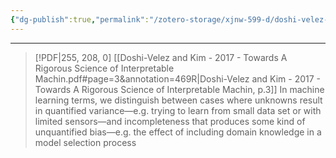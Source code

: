 ```yaml
---
{"dg-publish":true,"permalink":"/zotero-storage/xjnw-599-d/doshi-velez-and-kim-interpretable-ml/","noteIcon":""}
---
```


---
> [!PDF|255, 208, 0] [[Doshi-Velez and Kim - 2017 - Towards A Rigorous Science of Interpretable Machin.pdf#page=3&annotation=469R|Doshi-Velez and Kim - 2017 - Towards A Rigorous Science of Interpretable Machin, p.3]]
> In machine learning terms, we distinguish between cases where unknowns result in quantified variance—e.g. trying to learn from small data set or with limited sensors—and incompleteness that produces some kind of unquantified bias—e.g. the effect of including domain knowledge in a model selection process
